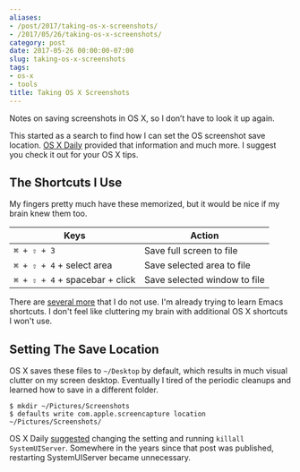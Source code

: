 ```yaml
---
aliases:
- /post/2017/taking-os-x-screenshots/
- /2017/05/26/taking-os-x-screenshots/
category: post
date: 2017-05-26 00:00:00-07:00
slug: taking-os-x-screenshots
tags:
- os-x
- tools
title: Taking OS X Screenshots
---
```


Notes on saving screenshots in OS X, so I don’t have to look it up again.

<!--more-->

This started as a search to find how I can set the OS screenshot save location. [OS X Daily](http://osxdaily.com/) provided that information and much more. I suggest you check it out for your OS X tips.

## The Shortcuts I Use

My fingers pretty much have these memorized, but it would be nice if my brain knew them too.

|Keys|Action|
|----|------|
|`⌘ + ⇧ + 3`|Save full screen to file|
|`⌘ + ⇧ + 4` + select area|Save selected area to file|
|`⌘ + ⇧ + 4` + spacebar + click|Save selected window to file|

There are [several more](http://osxdaily.com/2010/06/09/screen-capture-in-mac-os-x/) that I do not use. I'm already trying to learn Emacs shortcuts. I don't feel like cluttering my brain with additional OS X shortcuts I won't use.

## Setting The Save Location

OS X saves these files to `~/Desktop` by default, which results in much visual clutter on my screen desktop. Eventually I tired of the periodic cleanups and learned how to save in a different folder.

````
$ mkdir ~/Pictures/Screenshots
$ defaults write com.apple.screencapture location ~/Pictures/Screenshots/
````

OS X Daily [suggested](http://osxdaily.com/2011/01/26/change-the-screenshot-save-file-location-in-mac-os-x/) changing the setting and running `killall SystemUIServer`. Somewhere in the years since that post was published, restarting SystemUIServer became unnecessary.
